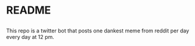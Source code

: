 # README

##

This repo is a twitter bot that posts one dankest meme from reddit per day every day at 12 pm.

